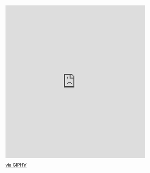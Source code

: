 <iframe src="https://giphy.com/embed/ptqAPgghLtHOa0SLJS" width="439" height="480" frameBorder="0" class="giphy-embed" allowFullScreen></iframe><p><a href="https://giphy.com/gifs/wfh-workfromhome-remotework-ptqAPgghLtHOa0SLJS">via GIPHY</a></p>

<!--
**Achilles404/Achilles404** is a ✨ _special_ ✨ repository because its `README.md` (this file) appears on your GitHub profile.

Here are some ideas to get you started:

- 🔭 I’m currently working on ...
- 🌱 I’m currently learning ...
- 👯 I’m looking to collaborate on ...
- 🤔 I’m looking for help with ...
- 💬 Ask me about ...
- 📫 How to reach me: ...
- 😄 Pronouns: ...
- ⚡ Fun fact: ...
-->

